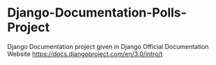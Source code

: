 # Django-Documentation-Polls-Project
Django Documentation project given in Django Official Documentation Website https://docs.djangoproject.com/en/3.0/intro/t

